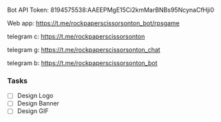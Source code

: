 
Bot API Token: 8194575538:AAEEPMgE15Ci2kmMarBNBs95NcynaCfHji0

Web app: https://t.me/rockpaperscissorsonton_bot/rpsgame

telegram c: https://t.me/rockpaperscissorsonton

telegram g: https://t.me/rockpaperscissorsonton_chat

telegram b: https://t.me/rockpaperscissorsonton_bot

### Tasks
- [ ] Design Logo
- [ ] Design Banner
- [ ] Design GIF